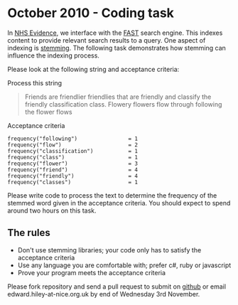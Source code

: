 # October 2010 - <a name="#task"></a>Coding task

In [NHS Evidence](http://www.evidence.nhs.uk "NHS Evidence homepage"), we interface with the [FAST](http://www.microsoft.com/enterprisesearch/en/us/fast-customer.aspx) search engine. This indexes content to provide relevant search results to a query. One aspect of indexing is [stemming](http://en.wikipedia.org/wiki/Stemming "Article on Stemming via wikipedia.org").  The following task demonstrates how stemming can influence the indexing process.

Please look at the following string and acceptance criteria:

Process this string

> Friends are friendlier friendlies that are friendly and classify the friendly classification class. Flowery flowers flow through following the flower flows

Acceptance criteria

    frequency("following")                = 1
    frequency("flow")                     = 2
    frequency("classification")           = 1
    frequency("class")                    = 1
    frequency("flower")                   = 3
    frequency("friend")                   = 4
    frequency("friendly")                 = 4
    frequency("classes")                  = 1
   
Please write code to process the text to determine the frequency of the stemmed word given in the acceptance criteria.  You should expect to spend around two hours on this task.

## The rules

* Don't use stemming libraries; your code only has to satisfy the acceptance criteria
* Use any language you are comfortable with; prefer c#, ruby or javascript
* Prove your program meets the acceptance criteria

Please fork repository and send a pull request to submit on [github](http://github.com) or email edward.hiley-at-nice.org.uk by end of Wednesday 3rd November.
